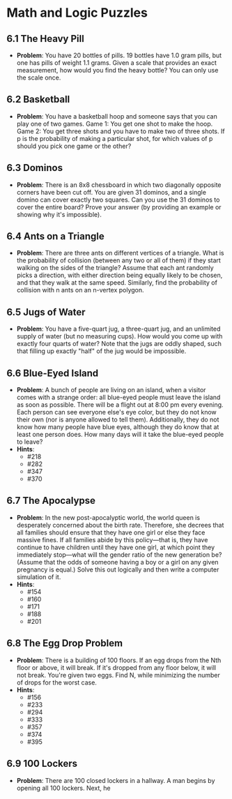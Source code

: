 # Math and Logic Puzzles

## 6.1 The Heavy Pill

- **Problem**: You have 20 bottles of pills. 19 bottles have 1.0 gram pills, but one has pills of weight 1.1 grams. Given a scale that provides an exact measurement, how would you find the heavy bottle? You can only use the scale once.

## 6.2 Basketball

- **Problem**: You have a basketball hoop and someone says that you can play one of two games. Game 1: You get one shot to make the hoop. Game 2: You get three shots and you have to make two of three shots. If p is the probability of making a particular shot, for which values of p should you pick one game or the other?

## 6.3 Dominos

- **Problem**: There is an 8x8 chessboard in which two diagonally opposite corners have been cut off. You are given 31 dominos, and a single domino can cover exactly two squares. Can you use the 31 dominos to cover the entire board? Prove your answer (by providing an example or showing why it's impossible).

## 6.4 Ants on a Triangle

- **Problem**: There are three ants on different vertices of a triangle. What is the probability of collision (between any two or all of them) if they start walking on the sides of the triangle? Assume that each ant randomly picks a direction, with either direction being equally likely to be chosen, and that they walk at the same speed. Similarly, find the probability of collision with n ants on an n-vertex polygon.

## 6.5 Jugs of Water

- **Problem**: You have a five-quart jug, a three-quart jug, and an unlimited supply of water (but no measuring cups). How would you come up with exactly four quarts of water? Note that the jugs are oddly shaped, such that filling up exactly "half" of the jug would be impossible.

## 6.6 Blue-Eyed Island

- **Problem**: A bunch of people are living on an island, when a visitor comes with a strange order: all blue-eyed people must leave the island as soon as possible. There will be a flight out at 8:00 pm every evening. Each person can see everyone else's eye color, but they do not know their own (nor is anyone allowed to tell them). Additionally, they do not know how many people have blue eyes, although they do know that at least one person does. How many days will it take the blue-eyed people to leave?
- **Hints**:
  - #218
  - #282
  - #347
  - #370

## 6.7 The Apocalypse

- **Problem**: In the new post-apocalyptic world, the world queen is desperately concerned about the birth rate. Therefore, she decrees that all families should ensure that they have one girl or else they face massive fines. If all families abide by this policy—that is, they have continue to have children until they have one girl, at which point they immediately stop—what will the gender ratio of the new generation be? (Assume that the odds of someone having a boy or a girl on any given pregnancy is equal.) Solve this out logically and then write a computer simulation of it.
- **Hints**:
  - #154
  - #160
  - #171
  - #188
  - #201

## 6.8 The Egg Drop Problem

- **Problem**: There is a building of 100 floors. If an egg drops from the Nth floor or above, it will break. If it's dropped from any floor below, it will not break. You're given two eggs. Find N, while minimizing the number of drops for the worst case.
- **Hints**:
  - #156
  - #233
  - #294
  - #333
  - #357
  - #374
  - #395

## 6.9 100 Lockers

- **Problem**: There are 100 closed lockers in a hallway. A man begins by opening all 100 lockers. Next, he
